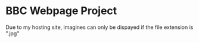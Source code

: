 # BBC Webpage Project

Due to my hosting site, imagines can only be dispayed if the file extension is ".jpg"
